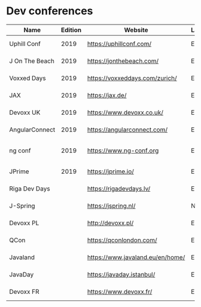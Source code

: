 # Dev conferences

|Name|Edition|Website|Languages|Begin|End|City|Country|ISO_Country|CFP|
|---|---|---|---|---|---|---|---|---|---|
|Uphill Conf|2019|https://uphillconf.com/|EN|2019-05-02|2019-05-03|Bern|Switzerland|ch||
|J On The Beach|2019|https://jonthebeach.com/|EN|2019-05-23|2019-05-25|Malaga|Spain|es||
|Voxxed Days|2019|https://voxxeddays.com/zurich/|EN|2019-03-19|2019-03-19|Zürich|Switzerland|ch|2018-04-12|
|JAX|2019|https://jax.de/|EN|2019-05-06|2019-05-10|Mainz|Germany|de|
|Devoxx UK|2019|https://www.devoxx.co.uk/|EN|2019-05-08|2019-05-10|London|England|uk|2019-01-11|
|AngularConnect|2019|https://angularconnect.com/|EN|2019-09-19|2019-09-20|London|England|uk|
|ng conf|2019|https://www.ng-conf.org|EN|2019-05-01|2019-05-03|Salt Lake City|USA|us|2019-01-03|
|JPrime|2019|https://jprime.io/|EN|2019-05-28|2019-05-29|Sofia|Bulgaria|bg|2019-02-15|
|Riga Dev Days||https://rigadevdays.lv/|EN|2019-05-29|2019-05-31|Riga|Latvia|lv|2018-12-10|
|J-Spring||https://jspring.nl/|NL|2019-05-29|2019-05-29|Utrecht|Netherlands|nl||
|Devoxx PL||http://devoxx.pl/|EN|2019-06-24|2019-06-29|Warsaw|Poland|pl||
|QCon||https://qconlondon.com/|EN|2019-03-04|2019-03-08|London|England|uk||
|Javaland||https://www.javaland.eu/en/home/|EN|2019-03-19|2019-03-21|Bruehl|Germany|de||
|JavaDay||https://javaday.istanbul/|EN|2019-03-16|2019-03-16|Istanbul|Turkey|tr||
|Devoxx FR||https://www.devoxx.fr/|EN|2019-04-17|2019-04-19|Paris|France|fr||
